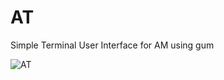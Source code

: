 # AT
Simple Terminal User Interface for AM using gum


![AT](https://github.com/oSoWoSo/AT/assets/6384793/2ceed156-e029-4df8-b94d-e3284f104012)
